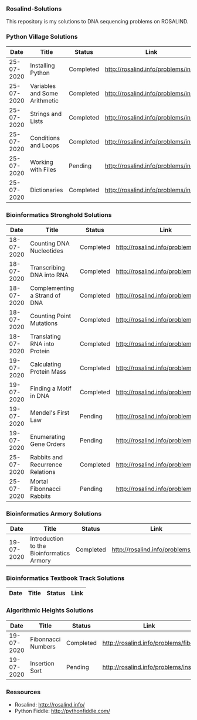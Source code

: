 ### Rosalind-Solutions
This repository is my solutions to DNA sequencing problems on ROSALIND.

### Python Village Solutions

Date | Title | Status | Link
--- | --- | --- | --- |
25-07-2020 | Installing Python | Completed | http://rosalind.info/problems/ini1/
25-07-2020 | Variables and Some Arithmetic | Completed | http://rosalind.info/problems/ini2/
25-07-2020 | Strings and Lists | Completed | http://rosalind.info/problems/ini3/ 
25-07-2020 | Conditions and Loops | Completed|  http://rosalind.info/problems/ini4/
25-07-2020 | Working with Files | Pending |  http://rosalind.info/problems/ini5/
25-07-2020 | Dictionaries | Completed |  http://rosalind.info/problems/ini6/


### Bioinformatics Stronghold Solutions

Date | Title | Status | Link
--- | --- | --- | --- |
18-07-2020 | Counting DNA Nucleotides | Completed | http://rosalind.info/problems/dna/
18-07-2020 | Transcribing DNA into RNA | Completed | http://rosalind.info/problems/rna/
18-07-2020 | Complementing a Strand of DNA | Completed | http://rosalind.info/problems/revc/
18-07-2020 | Counting Point Mutations | Completed | http://rosalind.info/problems/hamm/
18-07-2020 | Translating RNA into Protein | Completed | http://rosalind.info/problems/prot/
19-07-2020 | Calculating Protein Mass | Completed | http://rosalind.info/problems/prtm/
19-07-2020 | Finding a Motif in DNA | Completed | http://rosalind.info/problems/subs/
19-07-2020 | Mendel's First Law | Pending | http://rosalind.info/problems/iprb/
19-07-2020 | Enumerating Gene Orders | Pending | http://rosalind.info/problems/perm/ 
25-07-2020 | Rabbits and Recurrence Relations | Completed | http://rosalind.info/problems/fib/
25-07-2020 | Mortal Fibonnacci Rabbits | Pending | http://rosalind.info/problems/fibd/



### Bioinformatics Armory Solutions

Date | Title | Status | Link
--- | --- | --- | --- |
19-07-2020 | Introduction to the Bioinformatics Armory | Completed | http://rosalind.info/problems/ini/

### Bioinformatics Textbook Track Solutions

Date | Title | Status | Link
--- | --- | --- | --- |

### Algorithmic Heights Solutions

Date | Title | Status | Link
--- | --- | --- | --- |
19-07-2020 | Fibonnacci Numbers | Completed | http://rosalind.info/problems/fibo/
19-07-2020 | Insertion Sort | Pending | http://rosalind.info/problems/ins/

### Ressources

- Rosalind: http://rosalind.info/
- Python Fiddle: http://pythonfiddle.com/



